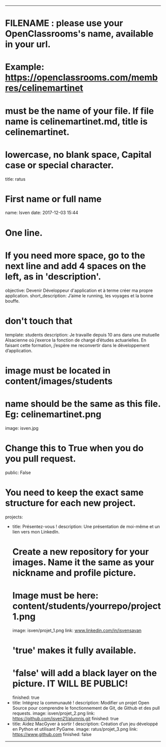 ---

# FILENAME : please use your OpenClassrooms's name, available in your url.
# Example: https://openclassrooms.com/membres/celinemartinet
# must be the name of your file. If file name is celinemartinet.md, title is celinemartinet.
# lowercase, no blank space, Capital case or special character.
title: ratus

# First name or full name
name: Isven
date: 2017-12-03 15:44

# One line.
# If you need more space, go to the next line and add 4 spaces on the left, as in 'description'.
objective: Devenir Développeur d'application et à terme créer ma propre application.
short_description: J’aime le running, les voyages et la bonne bouffe.

# don't touch that
template: students
description:
    Je travaille depuis 10 ans dans une mutuelle Alsacienne où j’exerce la fonction de chargé d’études actuarielles.
    En faisant cette formation, j’espère me reconvertir dans le développement d’application.

# image must be located in content/images/students
# name should be the same as this file. Eg: celinemartinet.png
image: isven.jpg

# Change this to True when you do you pull request.
public: False

# You need to keep the exact same structure for each new project.
projects:
  - title: Présentez-vous !
    description: Une présentation de moi-même et un lien vers mon LinkedIn.
    # Create a new repository for your images. Name it the same as your nickname and profile picture.
    # Image must be here: content/students/yourrepo/project1.png
    image: isven/projet_1.png
    link: www.linkedin.com/in/isvensavan
    # 'true' makes it fully available.
    # 'false' will add a black layer on the picture. IT WILL BE PUBLIC!
    finished: true
  - title: Intégrez la communauté !
    description: Modifier un projet Open Source pour comprendre le fonctionnement de Git, de Github et des pull requests. 
    image: isven/projet_2.png
    link: https://github.com/isven21/alumnis.git
    finished: true
  - title: Aidez MacGyver à sortir !
    description: Création d’un jeu développé en Python et utilisant PyGame.
    image: ratus/projet_3.png
    link: https://www.github.com
    finished: false
---